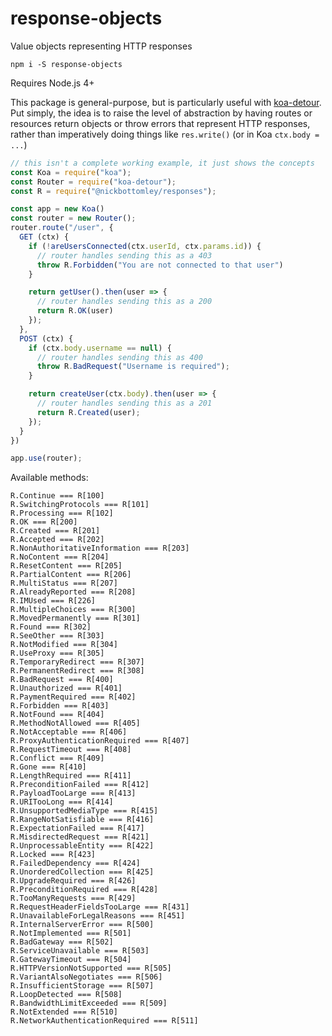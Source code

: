 # response-objects

Value objects representing HTTP responses

```
npm i -S response-objects
```

Requires Node.js 4+

This package is general-purpose, but is particularly useful with [koa-detour](http://github.com/nickb1080/koa-detour). Put simply, the idea is to raise the level of abstraction by having routes or resources return objects or throw errors that represent HTTP responses, rather than imperatively doing things like `res.write()` (or in Koa `ctx.body = ...`)

```js
// this isn't a complete working example, it just shows the concepts
const Koa = require("koa");
const Router = require("koa-detour");
const R = require("@nickbottomley/responses");

const app = new Koa()
const router = new Router();
router.route("/user", {
  GET (ctx) {
    if (!areUsersConnected(ctx.userId, ctx.params.id)) {
      // router handles sending this as a 403
      throw R.Forbidden("You are not connected to that user")
    }

    return getUser().then(user => {
      // router handles sending this as a 200
      return R.OK(user)
    });
  },
  POST (ctx) {
    if (ctx.body.username == null) {
      // router handles sending this as 400
      throw R.BadRequest("Username is required");
    }

    return createUser(ctx.body).then(user => {
      // router handles sending this as a 201
      return R.Created(user);
    });
  }
})

app.use(router);
```

Available methods:
```
R.Continue === R[100] 
R.SwitchingProtocols === R[101] 
R.Processing === R[102] 
R.OK === R[200] 
R.Created === R[201] 
R.Accepted === R[202] 
R.NonAuthoritativeInformation === R[203] 
R.NoContent === R[204] 
R.ResetContent === R[205] 
R.PartialContent === R[206] 
R.MultiStatus === R[207] 
R.AlreadyReported === R[208] 
R.IMUsed === R[226] 
R.MultipleChoices === R[300] 
R.MovedPermanently === R[301] 
R.Found === R[302] 
R.SeeOther === R[303] 
R.NotModified === R[304] 
R.UseProxy === R[305] 
R.TemporaryRedirect === R[307] 
R.PermanentRedirect === R[308] 
R.BadRequest === R[400] 
R.Unauthorized === R[401] 
R.PaymentRequired === R[402] 
R.Forbidden === R[403] 
R.NotFound === R[404] 
R.MethodNotAllowed === R[405] 
R.NotAcceptable === R[406] 
R.ProxyAuthenticationRequired === R[407] 
R.RequestTimeout === R[408] 
R.Conflict === R[409] 
R.Gone === R[410] 
R.LengthRequired === R[411] 
R.PreconditionFailed === R[412] 
R.PayloadTooLarge === R[413] 
R.URITooLong === R[414] 
R.UnsupportedMediaType === R[415] 
R.RangeNotSatisfiable === R[416] 
R.ExpectationFailed === R[417] 
R.MisdirectedRequest === R[421] 
R.UnprocessableEntity === R[422] 
R.Locked === R[423] 
R.FailedDependency === R[424] 
R.UnorderedCollection === R[425] 
R.UpgradeRequired === R[426] 
R.PreconditionRequired === R[428] 
R.TooManyRequests === R[429] 
R.RequestHeaderFieldsTooLarge === R[431] 
R.UnavailableForLegalReasons === R[451] 
R.InternalServerError === R[500] 
R.NotImplemented === R[501] 
R.BadGateway === R[502] 
R.ServiceUnavailable === R[503] 
R.GatewayTimeout === R[504] 
R.HTTPVersionNotSupported === R[505] 
R.VariantAlsoNegotiates === R[506] 
R.InsufficientStorage === R[507] 
R.LoopDetected === R[508] 
R.BandwidthLimitExceeded === R[509] 
R.NotExtended === R[510] 
R.NetworkAuthenticationRequired === R[511] 
```
